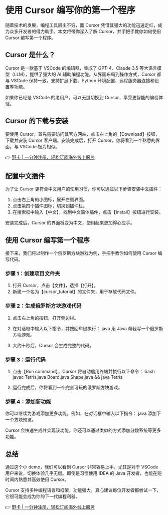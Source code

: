 # 使用 Cursor 编写你的第一个程序

随着技术的发展，编程工具层出不穷，而 Cursor 凭借其强大的功能迅速走红，成为众多开发者的得力助手。本文将带你深入了解 Cursor，并手把手教你如何使用 Cursor 编写第一个程序。

## Cursor 是什么？

Cursor 是一款基于 VSCode 的编辑器，集成了 GPT-4、Claude 3.5 等大语言模型（LLM），提供了强大的 AI 辅助编程功能。从界面布局到操作方式，Cursor 都与 VSCode 保持一致，支持扩展下载、Python 环境配置、远程服务器连接和设置等功能。

如果你已经是 VSCode 的老用户，可以无缝切换到 Cursor，享受更智能的编程体验。

## Cursor 的下载与安装

要使用 Cursor，首先需要访问其官方网站，点击右上角的【Download】按钮，下载并安装 Cursor 客户端。安装完成后，打开 Cursor，你将看到一个熟悉的界面，与 VSCode 极为相似。

👉 [野卡 | 一分钟注册，轻松订阅海外线上服务](https://bbtdd.com/yeka)

## 配置中文插件

为了让 Cursor 更符合中文用户的使用习惯，你可以通过以下步骤安装中文插件：

1. 点击右上角的小图标，展开左侧界面。
2. 点击第四个插件图标，切换到插件栏。
3. 在搜索框中输入【中文】，找到中文简体插件，点击【Install】按钮进行安装。

安装完成后，Cursor 的界面将变为中文，使用起来更加得心应手。

## 使用 Cursor 编写第一个程序

接下来，我们将以制作一个俄罗斯方块游戏为例，手把手教你如何使用 Cursor 编写代码。

### 步骤 1：创建项目文件夹

1. 打开 Cursor，点击【文件】，选择【打开】。
2. 新建一个名为【cursor_tutorial】的文件夹，用于存放代码文件。

### 步骤 2：生成俄罗斯方块游戏代码

1. 点击右上角的按钮，打开侧边栏。
2. 在对话框中输入以下指令，并按回车键执行：
   java
   用 Java 帮我写一个俄罗斯方块游戏。
   
3. 大约十秒后，Cursor 会生成完整的代码。

### 步骤 3：运行代码

1. 点击【Run command】，Cursor 将自动启用终端并执行以下命令：
   bash
   javac Tetris.java Board.java Shape.java && java Tetris
   
2. 运行完成后，你将看到一个完全可玩的俄罗斯方块游戏。

### 步骤 4：添加新功能

你可以继续为游戏添加更多功能。例如，在对话框中输入以下指令：
java
添加下一个方块预览。

Cursor 会快速生成并实现该功能。你还可以通过类似的方式添加分数系统等更多功能。

## 总结

通过这个小 demo，我们可以看到 Cursor 非常容易上手，尤其是对于 VSCode 用户来说，切换体验几乎无缝。即使是习惯使用 IDEA 的 Java 开发者，也能在短时间内熟悉并高效使用 Cursor。

Cursor 支持多种编程语言和框架，功能强大，真心建议每位开发者都尝试一下，它很可能会成为你的下一代编程利器。

👉 [野卡 | 一分钟注册，轻松订阅海外线上服务](https://bbtdd.com/yeka)